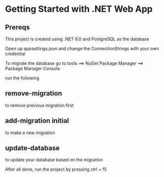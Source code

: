 # Getting Started with .NET Web App

## Prereqs

This project is created using .NET 6.0 and PostgreSQL as the database

Open up appsettings.json and change the ConnectionStrings with your own credential

To migrate the database go to tools ==> NuGet Package Manager ==> Package Manager Console

run the following

## remove-migration

to remove previous migration first

## add-migration initial

to make a new migration

## update-database

to update your database based on the migration

After all done, run the project by pressing ctrl + f5
